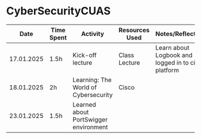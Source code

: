 # CyberSecurityCUAS

| Date        | Time Spent | Activity                                  | Resources Used                                         | Notes/Reflections |
|-------------|-----------|-------------------------------------------|--------------------------------------------------------------|-------------------
| 17.01.2025  | 1.5h         | Kick-off lecture                          | Class Lecture                                        | Learn about Logbook and logged in to cisco platform      |
| 18.01.2025  | 2h       | Learning: The World of Cybersecurity               |       Cisco            |       |
| 23.01.2025  | 1.5h         |  Learned about PortSwigger environment           |                             |    |
